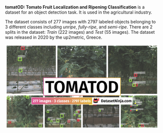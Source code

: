 **tomatOD: Tomato Fruit Localization and Ripening Classification** is a dataset for an object detection task. It is used in the agricultural industry. 

The dataset consists of 277 images with 2797 labeled objects belonging to 3 different classes including *unripe*, *fully-ripe*, and *semi-ripe*. There are 2 splits in the dataset: *Train* (222 images) and *Test* (55 images). The dataset was released in 2020 by the up2metric, Greece.

<img src="https://github.com/dataset-ninja/tomatOD/raw/main/visualizations/poster.png">
